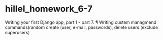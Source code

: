 # hillel_homework_6-7
Writing your first Django app, part 1 - part 7.
¶
Writing custem managmend commands(random create (user, e-mail, passwords), delete users (exclude superusers)
